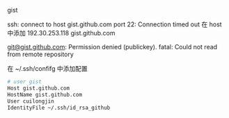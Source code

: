 gist

ssh: connect to host gist.github.com port 22: Connection timed out
在 host 中添加
192.30.253.118 gist.github.com

git@gist.github.com: Permission denied (publickey).
fatal: Could not read from remote repository

在 ~/.ssh/confifg 中添加配置

```bash
# user gist
Host gist.github.com
HostName gist.github.com
User cuilongjin
IdentityFile ~/.ssh/id_rsa_github
```
